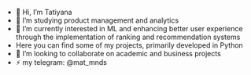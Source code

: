 - 👋 Hi, I’m Tatiyana
- 👀 I’m studying product management and analytics
- 🌱 I’m currently interested in ML and enhancing better user experience through the implementation of ranking and recommendation systems
-    Here you can find some of my projects, primarily developed in Python 
- 💞️ I’m looking to collaborate on academic and business projects
- ⚡ my telegram: @mat_mnds 

<!---
matmnds/matmnds is a ✨ special ✨ repository because its `README.md` (this file) appears on your GitHub profile.
You can click the Preview link to take a look at your changes.
--->
